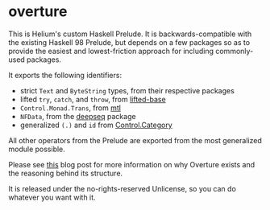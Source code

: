 # overture

This is Helium's custom Haskell Prelude. It is backwards-compatible with the existing Haskell 98 Prelude, but depends on a few packages so as to provide the easiest and lowest-friction approach for including commonly-used packages.

It exports the following identifiers:
* strict `Text` and `ByteString` types, from their respective packages
* lifted `try`, `catch`, and `throw`, from [lifted-base](https://hackage.haskell.org/package/lifted-base)
* `Control.Monad.Trans`, from [mtl](https://hackage.haskell.org/package/mtl)
* `NFData`, from the [deepseq](https://hackage.haskell.org/package/deepseq) package
* generalized `(.)` and `id` from [Control.Category](https://hackage.haskell.org/package/base-4.9.0.0/docs/Control-Category.html)

All other operators from the Prelude are exported from the most generalized module possible.

Please see [this](https://medium.com/@pthomson/overture-a-haskell-prelude-bc94a948febf#.qtexlki76) blog post for more information on why Overture exists and the reasoning behind its structure.

It is released under the no-rights-reserved Unlicense, so you can do whatever you want with it.
